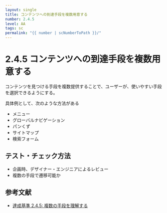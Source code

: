 ```yaml
---
layout: single
title: コンテンツへの到達手段を複数用意する
number: 2.4.5
level: AA
tags: sc
permalink: "{{ number | scNumberToPath }}/"
---
```


# 2.4.5 コンテンツへの到達手段を複数用意する

コンテンツを見つける手段を複数提供することで、ユーザーが、使いやすい手段を選択できるようにする。

具体例として、次のような方法がある

- メニュー
- グローバルナビゲーション
- パンくず
- サイトマップ
- 検索フォーム

## テスト・チェック方法

- 企画時、デザイナー・エンジニアによるレビュー
- 複数の手段で遷移可能か

## 参考文献

- [達成基準 2.4.5: 複数の手段を理解する](https://waic.jp/docs/WCAG21/Understanding/multiple-ways.html)
